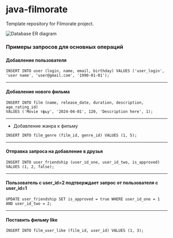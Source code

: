 # java-filmorate
Template repository for Filmorate project.

![Database ER diagram](https://github.com/stanislavma/java-filmorate/assets/144703482/70282958-1090-439b-9ba6-9b0e5475cec9)

### Примеры запросов для основных операций
###

#### Добавление пользователя
```postgresql
INSERT INTO user (login, name, email, birthday) VALUES ('user_login', 'user name', 'user@gmail.com', '1990-01-01');
```
---
#### Добавление нового фильма
```postgresql 
INSERT INTO film (name, release_date, duration, description, age_rating_id)
VALUES ('Movie тфьу', '2024-04-01', 120, 'Description here', 1);
```
---
* Добавление жанра к фильму
```postgresql 
INSERT INTO film_genre (film_id, genre_id) VALUES (1, 5);
```
---
#### Отправка запроса на добавление в друзья
```postgresql
INSERT INTO user_friendship (user_id_one, user_id_two, is_approved) VALUES (1, 2, false);
```
---
#### Пользователь с user_id=2 подтверждает запрос от пользователя с user_id=1 
```postgresql
UPDATE user_friendship SET is_approved = true WHERE user_id_one = 1 AND user_id_two = 2;
```
---
#### Поставить фильму like
```postgresql
INSERT INTO film_user_like (film_id, user_id) VALUES (1, 3);
